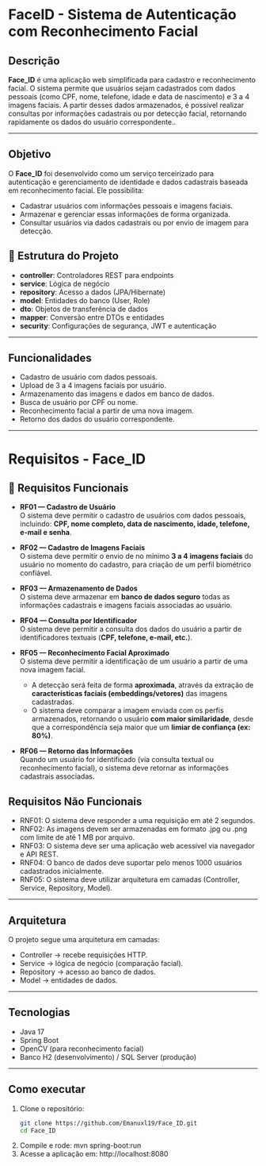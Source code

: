 # FaceID - Sistema de Autenticação com Reconhecimento Facial

##  Descrição
**Face_ID** é uma aplicação web simplificada para cadastro e reconhecimento facial. O sistema permite que usuários sejam cadastrados com dados pessoais (como CPF, nome, telefone, idade e data de nascimento) e 3 a 4 imagens faciais. A partir desses dados armazenados, é possível realizar consultas por informações cadastrais ou por detecção facial, retornando rapidamente os dados do usuário correspondente..

---
## Objetivo
O **Face_ID** foi desenvolvido como um serviço terceirizado para autenticação e gerenciamento de identidade e dados cadastrais baseada em reconhecimento facial. Ele possibilita:
- Cadastrar usuários com informações pessoais e imagens faciais.
- Armazenar e gerenciar essas informações de forma organizada.
- Consultar usuários via dados cadastrais ou por envio de imagem para detecção.


## 📂 Estrutura do Projeto
- **controller**: Controladores REST para endpoints
- **service**: Lógica de negócio
- **repository**: Acesso a dados (JPA/Hibernate)
- **model**: Entidades do banco (User, Role)
- **dto**: Objetos de transferência de dados
- **mapper**: Conversão entre DTOs e entidades
- **security**: Configurações de segurança, JWT e autenticação

---

## Funcionalidades
- Cadastro de usuário com dados pessoais.
- Upload de 3 a 4 imagens faciais por usuário.
- Armazenamento das imagens e dados em banco de dados.
- Busca de usuário por CPF ou nome.
- Reconhecimento facial a partir de uma nova imagem.
- Retorno dos dados do usuário correspondente.

---

# Requisitos - Face_ID

## 📌 Requisitos Funcionais

- **RF01 — Cadastro de Usuário**  
  O sistema deve permitir o cadastro de usuários com dados pessoais, incluindo: **CPF, nome completo, data de nascimento, idade, telefone, e-mail e senha**.  

- **RF02 — Cadastro de Imagens Faciais**  
  O sistema deve permitir o envio de no mínimo **3 a 4 imagens faciais** do usuário no momento do cadastro, para criação de um perfil biométrico confiável.  

- **RF03 — Armazenamento de Dados**  
  O sistema deve armazenar em **banco de dados seguro** todas as informações cadastrais e imagens faciais associadas ao usuário.  

- **RF04 — Consulta por Identificador**  
  O sistema deve permitir a consulta dos dados do usuário a partir de identificadores textuais (**CPF, telefone, e-mail, etc.**).  

- **RF05 — Reconhecimento Facial Aproximado**  
  O sistema deve permitir a identificação de um usuário a partir de uma nova imagem facial.  
  - A detecção será feita de forma **aproximada**, através da extração de **características faciais (embeddings/vetores)** das imagens cadastradas.  
  - O sistema deve comparar a imagem enviada com os perfis armazenados, retornando o usuário **com maior similaridade**, desde que a correspondência seja maior que um **limiar de confiança (ex: 80%)**.  

- **RF06 — Retorno das Informações**  
  Quando um usuário for identificado (via consulta textual ou reconhecimento facial), o sistema deve retornar as informações cadastrais associadas.  


## Requisitos Não Funcionais
- RNF01: O sistema deve responder a uma requisição em até 2 segundos.
- RNF02: As imagens devem ser armazenadas em formato .jpg ou .png com limite de até 1 MB por arquivo.
- RNF03: O sistema deve ser uma aplicação web acessível via navegador e API REST.
- RNF04: O banco de dados deve suportar pelo menos 1000 usuários cadastrados inicialmente.
- RNF05: O sistema deve utilizar arquitetura em camadas (Controller, Service, Repository, Model).

---

## Arquitetura
O projeto segue uma arquitetura em camadas:
- Controller → recebe requisições HTTP.
- Service → lógica de negócio (comparação facial).
- Repository → acesso ao banco de dados.
- Model → entidades de dados.

---

## Tecnologias
- Java 17
- Spring Boot
- OpenCV (para reconhecimento facial)
- Banco H2 (desenvolvimento) / SQL Server (produção)

---

## Como executar
1. Clone o repositório:
   ```bash
   git clone https://github.com/Emanuxl19/Face_ID.git
   cd Face_ID
2. Compile e rode:
   mvn spring-boot:run
3. Acesse a aplicação em:
   http://localhost:8080
